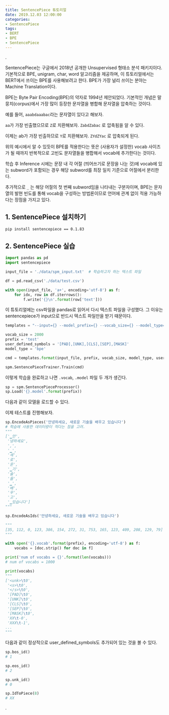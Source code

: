 ```yaml
---
title: SentencePiece 튜토리얼
date: 2019.12.03 12:00:00
categories:
- SentencePiece
tags:
- BERT
- BPE
- SentencePiece
---
```


.

SentencePiece는 구글에서 2018년 공개한 Unsupervised 형태소 분석 패키지이다. 기본적으로 BPE, unigram, char, word 알고리즘을 제공하며, 이 튜토리얼에서는 BERT에서 쓰이는 BPE를 사용해보려고 한다. BPE가 가장 널리 쓰이는 분야는 Machine Translation이다.

BPE는 Byte Pair Encoding(BPE)의 약자로 1994년 제안되었다. 기본적인 개념은 말뭉치(corpus)에서 가장 많이 등장한 문자열을 병합해 문자열을 압축하는 것이다.

예를 들어, `aaabdaaabac`라는 문자열이 있다고 해보자.

`aa`가 가장 빈출했으므로 `Z`로 치환해보자. `ZabdZabac` 로 압축됨을 알 수 있다.

이제는 ab가 가장 빈출하므로 `Y`로 치환해보자. `ZYdZYac` 로 압축되게 된다.

위의 예시에서 알 수 있듯이 BPE를 적용한다는 뜻은 (사용자가 설정한) vocab 사이즈가 될 때까지 반복적으로 고빈도 문자열들을 병합해서 vocab에 추가한다는 것이다.

학습 후 Inference 시에는 문장 내 각 어절 (띄어쓰기로 문장을 나눈 것)에 vocab에 있는 subword가 포함되는 경우 해당 subword를 최장 일치 기준으로 어절에서 분리한다.

추가적으로 `_` 는 해당 어절의 첫 번째 subword임을 나타내는 구분자이며, BPE는 문자열의 발현 빈도를 통해 vocab을 구성하는 방법론이므로 언어에 관계 없이 적용 가능하다는 장점을 가지고 있다.

## 1. SentencePiece 설치하기

```bash   
pip install sentencepiece == 0.1.83
```

## 2. SentencePiece 실습

```python
import pandas as pd
import sentencepiece

input_file = './data/spm_input.txt'  # 학습하고자 하는 텍스트 파일

df = pd.read_csv('./data/test.csv')

with open(input_file, 'a+', encoding='utf-8') as f:
    for idx, row in df.iterrows():
        f.write('{}\n'.format(row['text']))
```

이 튜토리얼에는 csv파일을 pandas로 읽어서 다시 텍스트 파일을 구성했다. 그 이유는 sentencepiece가 input으로 반드시 텍스트 파일만을 받기 때문이다.

```python
templates = "--input={} --model_prefix={} --vocab_size={} --model_type={} --user_defined_symbols={} --hard_vocab_limit=false"

vocab_size = 2000
prefix = 'test'
user_defined_symbols = '[PAD],[UNK],[CLS],[SEP],[MASK]'
model_type = 'bpe'

cmd = templates.format(input_file, prefix, vocab_size, model_type, user_defined_symbols)

spm.SentencePieceTrainer.Train(cmd)
```

이렇게 학습을 완료하고 나면 `.vocab`, `.model` 파일 두 개가 생긴다.

```python
sp = spm.SentencePieceProcessor()
sp.Load('{}.model'.format(prefix))
```

다음과 같이 모델을 로드할 수 있다.

이제 테스트를 진행해보자.

```python
sp.EncodeAsPieces('안녕하세요, 새로운 기술을 배우고 있습니다')
# 학습에 사용한 데이터량이 적다는 점을 고려.
"""
['▁안',
 '녕하세요',
 ',',
 '▁',
 '새',
 '로',
 '운',
 '▁기',
 '술',
 '을',
 '▁',
 '배',
 '우',
 '고',
 '▁있습니다']
"""

sp.EncodeAsIds('안녕하세요, 새로운 기술을 배우고 있습니다')

"""
[35, 112, 0, 123, 386, 154, 272, 31, 753, 165, 123, 409, 208, 129, 79]
"""
```

```python
with open('{}.vocab'.format(prefix), encoding='utf-8') as f:
    vocabs = [doc.strip() for doc in f]

print('num of vocabs = {}'.format(len(vocabs)))
# num of vocabs = 1000

print(vocabs)
"""
['<unk>\t0',
 '<s>\t0',
 '</s>\t0',
 '[PAD]\t0',
 '[UNK]\t0',
 '[CLS]\t0',
 '[SEP]\t0',
 '[MASK]\t0',
 'XX\t-0',
 'XXX\t-1',
...
"""
```

다음과 같이 정상적으로 user_defined_symbols도 추가되어 있는 것을 볼 수 있다.

```python
sp.bos_id()
# 1

sp.eos_id()
# 2

sp.unk_id()
# 0

sp.IdToPiece(8)
# XX
```

.
